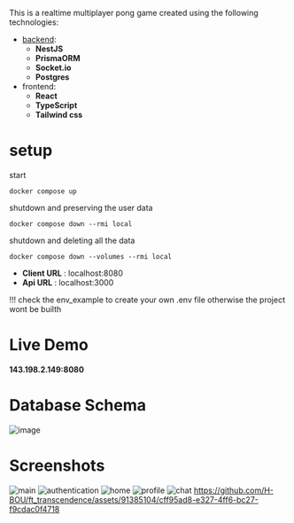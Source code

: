 This is a realtime multiplayer pong game created using the following technologies:
- [backend](https://github.com/najib37/nest_backend):
	- **NestJS**
	- **PrismaORM**
	- **Socket.io**
	- **Postgres**
- frontend:
	- **React**
 	- **TypeScript**
	- **Tailwind css**
# setup

start
```
docker compose up 
```
shutdown and preserving the user data
```
docker compose down --rmi local
```
shutdown and deleting all the data
```
docker compose down --volumes --rmi local
 ```

- **Client URL** : localhost:8080
- **Api URL** : localhost:3000


!!! check the env_example to create your own .env file otherwise the project wont be builth


# Live Demo

**143.198.2.149:8080**

# Database Schema
![image](https://github.com/najib37/Ponga_Online/assets/120307266/80dba000-5085-422b-9a83-4cd0b81d0ad4)

# Screenshots

![main](https://github.com/najib37/Ponga_Online/assets/120307266/ecad373c-66b4-4284-93c4-70696a7913ee)
![authentication](https://github.com/H-BOU/ft_transcendence/assets/91385104/417d52ea-76d8-448b-a6a8-31ae29e6dc54)
![home](https://github.com/H-BOU/ft_transcendence/assets/91385104/6b8b6b6d-5e22-4438-80dc-6c51a3b5ceee)
![profile](https://github.com/H-BOU/ft_transcendence/assets/91385104/90be02be-79cf-463f-9d11-ae7ee31a89d9)
![chat](https://github.com/H-BOU/ft_transcendence/assets/91385104/087874a4-cba3-41f1-8aed-fc2efe775e2b)
https://github.com/H-BOU/ft_transcendence/assets/91385104/cff95ad8-e327-4ff6-bc27-f9cdac0f4718



